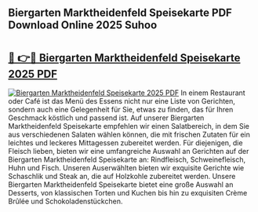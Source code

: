 ## Biergarten Marktheidenfeld Speisekarte PDF Download Online 2025 Suhoo

# <h2><a href="http://gc8m2u.nevu.top/?p=Biergarten+Marktheidenfeld+Speisekarte">🔗 👉🔴 Biergarten Marktheidenfeld Speisekarte 2025 PDF</a></h2>

[![Biergarten Marktheidenfeld Speisekarte 2025 PDF](https://i.imgur.com/dBaPXMq.png)](http://gc8m2u.nevu.top/?p=Biergarten+Marktheidenfeld+Speisekarte)
In einem Restaurant oder Café ist das Menü des Essens nicht nur eine Liste von Gerichten, sondern auch eine Gelegenheit für Sie, etwas zu finden, das für Ihren Geschmack köstlich und passend ist. Auf unserer Biergarten Marktheidenfeld Speisekarte empfehlen wir einen Salatbereich, in dem Sie aus verschiedenen Salaten wählen können, die mit frischen Zutaten für ein leichtes und leckeres Mittagessen zubereitet werden. Für diejenigen, die Fleisch lieben, bieten wir eine umfangreiche Auswahl an Gerichten auf der Biergarten Marktheidenfeld Speisekarte an: Rindfleisch, Schweinefleisch, Huhn und Fisch. Unseren Auserwählten bieten wir exquisite Gerichte wie Schaschlik und Steak an, die auf Holzkohle zubereitet werden. Unsere Biergarten Marktheidenfeld Speisekarte bietet eine große Auswahl an Desserts, von klassischen Torten und Kuchen bis hin zu exquisiten Crème Brûlée und Schokoladenstückchen.
